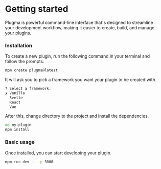 # Getting started

Plugma is powerful command-line interface that's designed to streamline your development workflow, making it easier to create, build, and manage your plugins.

### Installation

To create a new plugin, run the following command in your terminal and follow the prompts.

```bash
npm create plugma@latest
```

It will ask you to pick a framework you want your plugin to be created with.

```bash
? Select a framework:
❯ Vanilla
  Svelte
  React
  Vue
```

After this, change directory to the project and install the dependencies.

```bash
cd my-plugin
npm install
```

### Basic usage

Once installed, you can start developing your plugin.

```bash
npm run dev -- -p 3000
```
